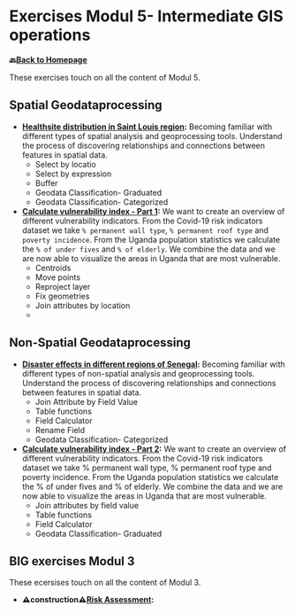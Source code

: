 # Exercises Modul 5- Intermediate GIS operations

__🔙[Back to Homepage](/content/intro.md)__

These exercises touch on all the content of Modul 5.

## Spatial Geodataprocessing

* __[Healthsite distribution in Saint Louis region](/content/Modul_5/en_qgis_spatial_tools_ex1.md):__ Becoming familiar with different types of spatial analysis and geoprocessing tools. Understand the process of discovering relationships and connections between features in spatial data.
    * Select by locatio
    * Select by expression
    * Buffer
    * Geodata Classification- Graduated
    * Geodata Classification- Categorized
* __[Calculate vulnerability index - Part 1](/content/Modul_5/en_qgis_spatial_tools_ex2.md):__ We want to create an overview of different vulnerability indicators. From the Covid-19 risk indicators dataset we take `% permanent wall type`, `% permanent roof type` and `poverty incidence`. From the Uganda population statistics we calculate the `% of under fives` and `% of elderly`. We combine the data and we are now able to visualize the areas in Uganda that are most vulnerable.
    * Centroids
    * Move points
    * Reproject layer 
    * Fix geometries
    * Join attributes by location
    * 

## Non-Spatial Geodataprocessing

* __[Disaster effects in different regions of Senegal](/content/Modul_5/en_qgis_non_spatial_tools_ex1.md):__ Becoming familiar with different types of non-spatial analysis and geoprocessing tools. Understand the process of discovering relationships and connections between features in spatial data.
    * Join Attribute by Field Value
    * Table functions
    * Field Calculator
    * Rename Field
    * Geodata Classification- Categorized
* __[Calculate vulnerability index - Part 2](/content/Modul_5/en_qgis_non_spatial_tools_ex2.md):__ We want to create an overview of different vulnerability indicators. From the Covid-19 risk indicators dataset we take % permanent wall type, % permanent roof type and poverty incidence. From the Uganda population statistics we calculate the % of under fives and % of elderly. We combine the data and we are now able to visualize the areas in Uganda that are most vulnerable.
    * Join attributes by field value
    * Table functions
    * Field Calculator
    * Geodata Classification- Graduated


## BIG exercises Modul 3

These ecersises touch on all the content of Modul 3. 

* __⚠️construction⚠️[Risk Assessment](/content/Modul_5/en_qgis_modul_5_ex1.md):__ 